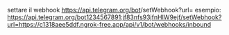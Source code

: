 settare il webhook
https://api.telegram.org/bot<bot-token>/setWebhook?url=<ngrok-url or project-url>
esempio:
https://api.telegram.org/bot1234567891:jf83nfs93jfnHIW9ejf/setWebhook?url=https://c1318aee5ddf.ngrok-free.app/api/v1/bot/webhooks/inbound

